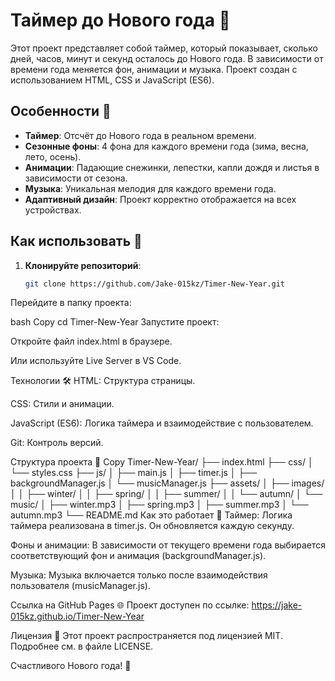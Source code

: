 # Таймер до Нового года 🎄

Этот проект представляет собой таймер, который показывает, сколько дней, часов, минут и секунд осталось до Нового года. В зависимости от времени года меняется фон, анимации и музыка. Проект создан с использованием HTML, CSS и JavaScript (ES6).

## Особенности 🌟

- **Таймер**: Отсчёт до Нового года в реальном времени.
- **Сезонные фоны**: 4 фона для каждого времени года (зима, весна, лето, осень).
- **Анимации**: Падающие снежинки, лепестки, капли дождя и листья в зависимости от сезона.
- **Музыка**: Уникальная мелодия для каждого времени года.
- **Адаптивный дизайн**: Проект корректно отображается на всех устройствах.

## Как использовать 🚀

1. **Клонируйте репозиторий**:
   ```bash
   git clone https://github.com/Jake-015kz/Timer-New-Year.git
Перейдите в папку проекта:

bash
Copy
cd Timer-New-Year
Запустите проект:

Откройте файл index.html в браузере.

Или используйте Live Server в VS Code.

Технологии 🛠️
HTML: Структура страницы.

CSS: Стили и анимации.

JavaScript (ES6): Логика таймера и взаимодействие с пользователем.

Git: Контроль версий.

Структура проекта 📂
Copy
Timer-New-Year/
├── index.html
├── css/
│   └── styles.css
├── js/
│   ├── main.js
│   ├── timer.js
│   ├── backgroundManager.js
│   └── musicManager.js
├── assets/
│   ├── images/
│   │   ├── winter/
│   │   ├── spring/
│   │   ├── summer/
│   │   └── autumn/
│   └── music/
│       ├── winter.mp3
│       ├── spring.mp3
│       ├── summer.mp3
│       └── autumn.mp3
└── README.md
Как это работает 🧠
Таймер: Логика таймера реализована в timer.js. Он обновляется каждую секунду.

Фоны и анимации: В зависимости от текущего времени года выбирается соответствующий фон и анимация (backgroundManager.js).

Музыка: Музыка включается только после взаимодействия пользователя (musicManager.js).

Ссылка на GitHub Pages 🌐
Проект доступен по ссылке:
https://jake-015kz.github.io/Timer-New-Year

Лицензия 📜
Этот проект распространяется под лицензией MIT. Подробнее см. в файле LICENSE.

Счастливого Нового года! 🎉
